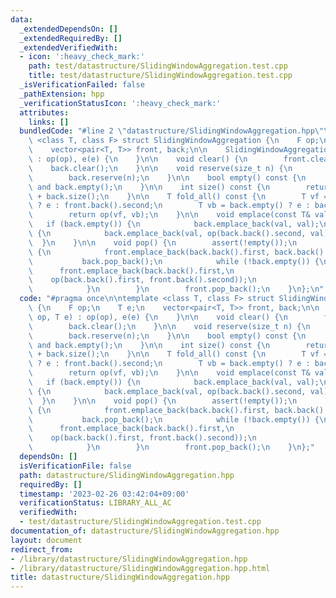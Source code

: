 ```yaml
---
data:
  _extendedDependsOn: []
  _extendedRequiredBy: []
  _extendedVerifiedWith:
  - icon: ':heavy_check_mark:'
    path: test/datastructure/SlidingWindowAggregation.test.cpp
    title: test/datastructure/SlidingWindowAggregation.test.cpp
  _isVerificationFailed: false
  _pathExtension: hpp
  _verificationStatusIcon: ':heavy_check_mark:'
  attributes:
    links: []
  bundledCode: "#line 2 \"datastructure/SlidingWindowAggregation.hpp\"\n\ntemplate\
    \ <class T, class F> struct SlidingWindowAggregation {\n    F op;\n    T e;\n\
    \    vector<pair<T, T>> front, back;\n\n    SlidingWindowAggregation(F op, T e)\
    \ : op(op), e(e) {\n    }\n\n    void clear() {\n        front.clear();\n    \
    \    back.clear();\n    }\n\n    void reserve(size_t n) {\n        front.reserve(n);\n\
    \        back.reserve(n);\n    }\n\n    bool empty() const {\n        return front.empty()\
    \ and back.empty();\n    }\n\n    int size() const {\n        return front.size()\
    \ + back.size();\n    }\n\n    T fold_all() const {\n        T vf = front.empty()\
    \ ? e : front.back().second;\n        T vb = back.empty() ? e : back.back().second;\n\
    \        return op(vf, vb);\n    }\n\n    void emplace(const T& val) {\n     \
    \   if (back.empty()) {\n            back.emplace_back(val, val);\n        } else\
    \ {\n            back.emplace_back(val, op(back.back().second, val));\n      \
    \  }\n    }\n\n    void pop() {\n        assert(!empty());\n        if (front.empty())\
    \ {\n            front.emplace_back(back.back().first, back.back().first);\n \
    \           back.pop_back();\n            while (!back.empty()) {\n          \
    \      front.emplace_back(back.back().first,\n                               \
    \    op(back.back().first, front.back().second));\n                back.pop_back();\n\
    \            }\n        }\n        front.pop_back();\n    }\n};\n"
  code: "#pragma once\n\ntemplate <class T, class F> struct SlidingWindowAggregation\
    \ {\n    F op;\n    T e;\n    vector<pair<T, T>> front, back;\n\n    SlidingWindowAggregation(F\
    \ op, T e) : op(op), e(e) {\n    }\n\n    void clear() {\n        front.clear();\n\
    \        back.clear();\n    }\n\n    void reserve(size_t n) {\n        front.reserve(n);\n\
    \        back.reserve(n);\n    }\n\n    bool empty() const {\n        return front.empty()\
    \ and back.empty();\n    }\n\n    int size() const {\n        return front.size()\
    \ + back.size();\n    }\n\n    T fold_all() const {\n        T vf = front.empty()\
    \ ? e : front.back().second;\n        T vb = back.empty() ? e : back.back().second;\n\
    \        return op(vf, vb);\n    }\n\n    void emplace(const T& val) {\n     \
    \   if (back.empty()) {\n            back.emplace_back(val, val);\n        } else\
    \ {\n            back.emplace_back(val, op(back.back().second, val));\n      \
    \  }\n    }\n\n    void pop() {\n        assert(!empty());\n        if (front.empty())\
    \ {\n            front.emplace_back(back.back().first, back.back().first);\n \
    \           back.pop_back();\n            while (!back.empty()) {\n          \
    \      front.emplace_back(back.back().first,\n                               \
    \    op(back.back().first, front.back().second));\n                back.pop_back();\n\
    \            }\n        }\n        front.pop_back();\n    }\n};"
  dependsOn: []
  isVerificationFile: false
  path: datastructure/SlidingWindowAggregation.hpp
  requiredBy: []
  timestamp: '2023-02-26 03:42:04+09:00'
  verificationStatus: LIBRARY_ALL_AC
  verifiedWith:
  - test/datastructure/SlidingWindowAggregation.test.cpp
documentation_of: datastructure/SlidingWindowAggregation.hpp
layout: document
redirect_from:
- /library/datastructure/SlidingWindowAggregation.hpp
- /library/datastructure/SlidingWindowAggregation.hpp.html
title: datastructure/SlidingWindowAggregation.hpp
---
```

